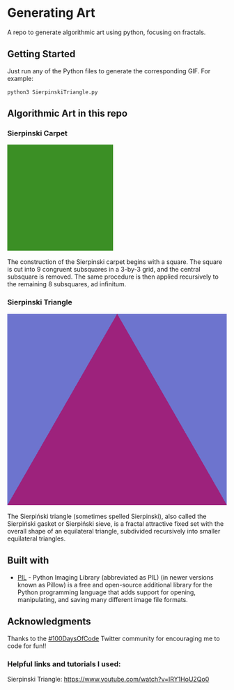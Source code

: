 # Generating Art
A repo to generate algorithmic art using python, focusing on fractals.

## Getting Started

Just run any of the Python files to generate the corresponding GIF. For example:

```
python3 SierpinskiTriangle.py
```


## Algorithmic Art in this repo

### Sierpinski Carpet

![](SierpinskiCarpet.gif)

The construction of the Sierpinski carpet begins with a square. The square is 
cut into 9 congruent subsquares in a 3-by-3 grid, and the central subsquare is 
removed. The same procedure is then applied recursively to the remaining 8 
subsquares, ad infinitum.

### Sierpinski Triangle

![](SierpinskiTriangle.gif)

The Sierpiński triangle (sometimes spelled Sierpinski), also called the 
Sierpiński gasket or Sierpiński sieve, is a fractal attractive fixed set with 
the overall shape of an equilateral triangle, subdivided recursively into 
smaller equilateral triangles.

## Built with

* [PIL](https://en.wikipedia.org/wiki/Python_Imaging_Library) - Python Imaging 
Library (abbreviated as PIL) (in newer versions known as Pillow) is a free and 
open-source additional library for the Python programming language that adds 
support for opening, manipulating, and saving many different image file formats. 

## Acknowledgments

Thanks to the [#100DaysOfCode](https://twitter.com/search?q=%23100daysOfCode&src=hashtag_click)
 Twitter community for encouraging me to code for fun!!
 
### Helpful links and tutorials I used:
Sierpinski Triangle: https://www.youtube.com/watch?v=IRY1HoU2Qo0